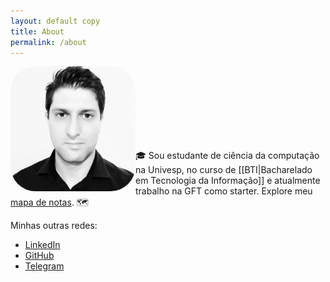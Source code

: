 ```yaml
---
layout: default copy
title: About
permalink: /about
---
```


<img src="/assets/photo-profile.jpg" style="border-radius: 20%;" width="200" align="left"/> <br><br><br><br><br><br><br>

🎓 Sou estudante de ciência da computação na Univesp, no curso de [[BTI|Bacharelado em Tecnologia da Informação]] e atualmente trabalho na GFT como starter. Explore meu <a class="internal-link" href="/map">mapa de notas</a>. 🗺️

Minhas outras redes:

- [LinkedIn](https://www.linkedin.com/in/gio-bon/) <i class="fa fa-map" aria-hidden="true"></i>
- [GitHub](https://github.com/gio-bon)
- [Telegram](https://t.me/giobon)
